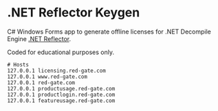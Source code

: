 # .NET Reflector Keygen
C# Windows Forms app to generate offline licenses for .NET Decompile Engine [.NET Reflector](https://www.red-gate.com/products/dotnet-development/reflector/).

Coded for educational purposes only.

```
# Hosts
127.0.0.1 licensing.red-gate.com
127.0.0.1 www.red-gate.com
127.0.0.1 red-gate.com
127.0.0.1 productusage.red-gate.com
127.0.0.1 productlogin.red-gate.com
127.0.0.1 featureusage.red-gate.com
```
